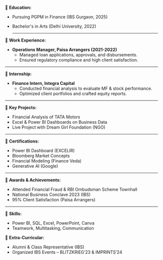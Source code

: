 
🔹 **Education:**  
- Pursuing PGPM in Finance (IBS Gurgaon, 2025)  
- Bachelor's in Arts (Delhi University, 2022)
  
  --- 
🔹 **Work Experience:**  
- **Operations Manager, Paisa Arrangers (2021-2022)**  
  - Managed loan applications, approvals, and disbursements.  
  - Ensured regulatory compliance and high client satisfaction.
    
--- 
🔹 **Internship:**  
- **Finance Intern, Integra Capital**  
  - Conducted financial analysis to evaluate MF & stock performance.  
  - Optimized client portfolios and crafted equity reports.  

--- 
🔹 **Key Projects:**  
- Financial Analysis of TATA Motors  
- Excel & Power BI Dashboards on Business Data  
- Live Project with Dream Girl Foundation (NGO)  

--- 
🔹 **Certifications:**  
- Power BI Dashboard (EXCELIR)  
- Bloomberg Market Concepts  
- Financial Modeling (Finance Veda)  
- Generative AI (Google)  
--- 
🔹 **Awards & Achievements:**  
- Attended Financial Fraud & RBI Ombudsman Scheme Townhall  
- National Business Conclave 2023 (IBS)  
- 95% Client Satisfaction (Paisa Arrangers)
   
--- 
🔹 **Skills:**  
- Power BI, SQL, Excel, PowerPoint, Canva  
- Teamwork, Multitasking, Communication  

🔹 **Extra-Curricular:**  
- Alumni & Class Representative (IBS)  
- Organized IBS Events – BLITZKRIEG’23 & IMPRINTS’24  
